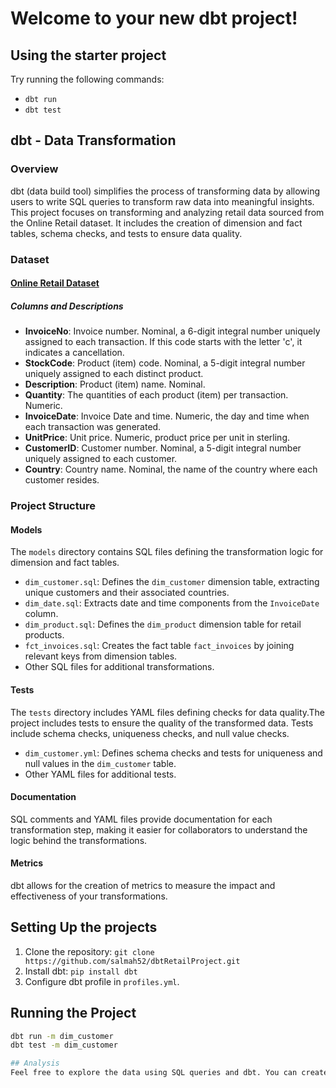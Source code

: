 # Welcome to your new dbt project!

## Using the starter project

Try running the following commands:
- `dbt run`
- `dbt test`


## dbt - Data Transformation

### Overview

dbt (data build tool) simplifies the process of transforming data by allowing users to write SQL queries to transform raw data into meaningful insights. This project focuses on transforming and analyzing retail data sourced from the Online Retail dataset. It includes the creation of dimension and fact tables, schema checks, and tests to ensure data quality.



### Dataset

#### [Online Retail Dataset](https://www.kaggle.com/datasets/tunguz/online-retail)

##### Columns and Descriptions

- **InvoiceNo**: Invoice number. Nominal, a 6-digit integral number uniquely assigned to each transaction. If this code starts with the letter 'c', it indicates a cancellation.
- **StockCode**: Product (item) code. Nominal, a 5-digit integral number uniquely assigned to each distinct product.
- **Description**: Product (item) name. Nominal.
- **Quantity**: The quantities of each product (item) per transaction. Numeric.
- **InvoiceDate**: Invoice Date and time. Numeric, the day and time when each transaction was generated.
- **UnitPrice**: Unit price. Numeric, product price per unit in sterling.
- **CustomerID**: Customer number. Nominal, a 5-digit integral number uniquely assigned to each customer.
- **Country**: Country name. Nominal, the name of the country where each customer resides.

### Project Structure

#### Models

The `models` directory contains SQL files defining the transformation logic for dimension and fact tables.

- `dim_customer.sql`: Defines the `dim_customer` dimension table, extracting unique customers and their associated countries.
- `dim_date.sql`: Extracts date and time components from the `InvoiceDate` column.
- `dim_product.sql`: Defines the `dim_product` dimension table for retail products.
- `fct_invoices.sql`: Creates the fact table `fact_invoices` by joining relevant keys from dimension tables.
- Other SQL files for additional transformations.

#### Tests

The `tests` directory includes YAML files defining checks for data quality.The project includes tests to ensure the quality of the transformed data. Tests include schema checks, uniqueness checks, and null value checks.

- `dim_customer.yml`: Defines schema checks and tests for uniqueness and null values in the `dim_customer` table.
- Other YAML files for additional tests.

#### Documentation

SQL comments and YAML files provide documentation for each transformation step, making it easier for collaborators to understand the logic behind the transformations.

#### Metrics

dbt allows for the creation of metrics to measure the impact and effectiveness of your transformations.

## Setting Up the projects

1. Clone the repository: `git clone https://github.com/salmah52/dbtRetailProject.git`
2. Install dbt: `pip install dbt`
3. Configure dbt profile in `profiles.yml`.

## Running the Project

```bash
dbt run -m dim_customer
dbt test -m dim_customer

## Analysis
Feel free to explore the data using SQL queries and dbt. You can create additional analysis SQL files in the analysis directory to derive insights from the transformed data.
